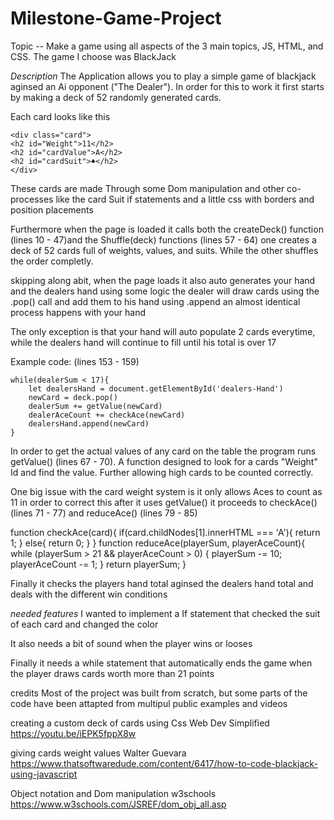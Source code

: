 # Milestone-Game-Project 
Topic --
Make a game using all aspects of the 3 main topics, JS, HTML, and CSS. The game I choose was BlackJack

*Description* 
The Application allows you to play a simple game of blackjack aginsed an Ai opponent ("The Dealer").
In order for this to work it first starts by making a deck of 52 randomly generated cards. 

Each card looks like this 

    <div class="card">
    <h2 id="Weight">11</h2>
    <h2 id="cardValue">A</h2>
    <h2 id="cardSuit">♠</h2>
    </div>

These cards are made 
Through some Dom manipulation and other co-processes like the card Suit if statements 
and a little css with borders and position placements 

Furthermore when the page is loaded it calls both the createDeck() function (lines 10 - 47)and the Shuffle(deck) functions (lines 57 - 64)
one creates a deck of 52 cards full of weights, values, and suits. While the other shuffles the order completly. 


skipping along abit, when the page loads it also auto generates your hand and the dealers hand 
using some logic the dealer will draw cards using the .pop() call and add them to his hand using .append 
an almost identical process happens with your hand

The only exception is that your hand will auto populate 2 cards everytime, while the dealers hand will continue to fill until his total is over 17 

Example code: (lines 153 - 159)

    while(dealerSum < 17){
        let dealersHand = document.getElementById('dealers-Hand')
        newCard = deck.pop()
        dealerSum += getValue(newCard)
        dealerAceCount += checkAce(newCard)
        dealersHand.append(newCard)
    } 

In order to get the actual values of any card on the table the program runs getValue() (lines 67 - 70). A function designed to look for a cards "Weight" Id and find the value. Further allowing high cards to be counted correctly.

One big issue with the card weight system is it only allows Aces to count as 11 in order to correct this 
after it uses getValue() it proceeds to checkAce() (lines 71 - 77) and reduceAce() (lines 79 - 85)


function checkAce(card){
    if(card.childNodes[1].innerHTML === 'A'){
        return 1;
    } else{
        return 0;
    }
}
function reduceAce(playerSum, playerAceCount){
    while (playerSum > 21 && playerAceCount > 0) {
        playerSum -= 10;
        playerAceCount -= 1;
    }
    return playerSum;
} 

Finally it checks the players hand total aginsed the dealers hand total and deals with the different win conditions 

*needed features* 
I wanted to implement a If statement that checked the suit of each card and changed the color

It also needs a bit of sound when the player wins or looses

Finally it needs a while statement that automatically ends the game when the player draws cards worth more than 21 points 

credits 
Most of the project was built from scratch, but some parts of the code have been attapted from multipul
public examples and videos 

creating a custom deck of cards using Css
Web Dev Simplified 
https://youtu.be/iEPK5fppX8w

giving cards weight values 
Walter Guevara
https://www.thatsoftwaredude.com/content/6417/how-to-code-blackjack-using-javascript

Object notation and Dom manipulation
w3schools 
https://www.w3schools.com/JSREF/dom_obj_all.asp